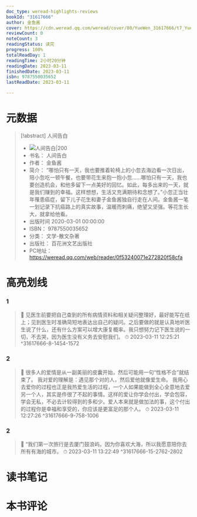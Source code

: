 ```yaml
---
doc_type: weread-highlights-reviews
bookId: "31617666"
author: 金鱼酱
cover: https://cdn.weread.qq.com/weread/cover/80/YueWen_31617666/t7_YueWen_31617666.jpg
reviewCount: 0
noteCount: 3
readingStatus: 读完
progress: 100%
totalReadDay: 1
readingTime: 2小时20分钟
readingDate: 2023-03-11
finishedDate: 2023-03-11
isbn: 9787550035652
lastReadDate: 2023-03-11

---
```

# 元数据
> [!abstract] 人间告白
> - ![ 人间告白|200](https://cdn.weread.qq.com/weread/cover/80/YueWen_31617666/t7_YueWen_31617666.jpg)
> - 书名： 人间告白
> - 作者： 金鱼酱
> - 简介： “哪怕只有一天，我也要推着轮椅上的小忽去海边看一次日出，陪小忽吃一顿午餐，也要带花生来抱一抱小忽……哪怕只有一天，我也要创造机会，和他多留下一点美好的回忆。如此，每多出来的一天，就是我们赚到的幸福。这样想想，生活又充满期待和念想了。”小忽正当壮年罹患癌症，留下儿子花生和妻子金鱼酱独自行走在人间。金鱼酱一笔一划记录下抗癌路上的真实故事，温暖而刺痛，绝望又坚强。等花生长大，就拿给他看。
> - 出版时间 2020-03-01 00:00:00
> - ISBN： 9787550035652
> - 分类： 文学-散文杂著
> - 出版社： 百花洲文艺出版社
> - PC地址：https://weread.qq.com/web/reader/0f53240071e272820f58cfa

# 高亮划线

### 1

> 📌 见医生前要把自己查到的所有病情资料和相关疑问整理好，最好能写在纸上；见到医生时准确简短地表达出自己的疑问。之后要做的就是认真地听医生说了什么，还有什么方案可以增大康复概率。我只想努力记下医生说的一切，不去哭，因为医生没有义务去安慰我们。 
> ⏱ 2023-03-11 12:25:21 ^31617666-8-1454-1572

### 2

> 📌 很多人的爱情是从一副美丽的皮囊开始，然后可能用一句“性格不合”就结束了。
我对爱的理解是：遇见那个对的人，然后爱他就像爱生命。
我用心去爱你的过程也正是我热爱生活的过程，一个人如果能做到全心全意地去爱另一个人，其实是件很了不起的事情。这样的爱让你学会付出，学会包容，学会无私，不必去计较得到的多和少。爱人本来就是做加法的事，这个付出的过程你是幸福和享受的，你应该是更富足的那个人。 
> ⏱ 2023-03-11 12:27:26 ^31617666-9-758-1006

### 2

> 📌 “我们第一次旅行是去厦门鼓浪屿。因为你喜欢大海，所以我愿意陪你去所有有海的城市。 
> ⏱ 2023-03-11 13:22:49 ^31617666-15-2762-2802

# 读书笔记

# 本书评论

